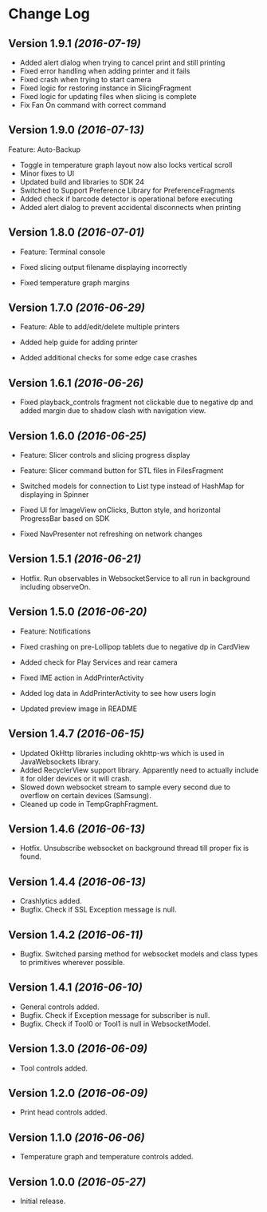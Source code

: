 Change Log
==========

Version 1.9.1 *(2016-07-19)*
----------------------------

 * Added alert dialog when trying to cancel print and still printing
 * Fixed error handling when adding printer and it fails
 * Fixed crash when trying to start camera
 * Fixed logic for restoring instance in SlicingFragment
 * Fixed logic for updating files when slicing is complete
 * Fix Fan On command with correct command
 
Version 1.9.0 *(2016-07-13)*
----------------------------

 Feature: Auto-Backup
 
 * Toggle in temperature graph layout now also locks vertical scroll
 * Minor fixes to UI
 * Updated build and libraries to SDK 24
 * Switched to Support Preference Library for PreferenceFragments
 * Added check if barcode detector is operational before executing
 * Added alert dialog to prevent accidental disconnects when printing
 
Version 1.8.0 *(2016-07-01)*
----------------------------

 * Feature: Terminal console
 
 * Fixed slicing output filename displaying incorrectly
 * Fixed temperature graph margins
 
Version 1.7.0 *(2016-06-29)*
----------------------------

 * Feature: Able to add/edit/delete multiple printers
 
 * Added help guide for adding printer
 * Added additional checks for some edge case crashes
 
Version 1.6.1 *(2016-06-26)*
----------------------------

 * Fixed playback_controls fragment not clickable due to negative dp and added margin due to shadow clash with navigation view.
 
Version 1.6.0 *(2016-06-25)*
----------------------------

 * Feature: Slicer controls and slicing progress display
 * Feature: Slicer command button for STL files in FilesFragment
 
 * Switched models for connection to List type instead of HashMap for displaying in Spinner
 * Fixed UI for ImageView onClicks, Button style, and horizontal ProgressBar based on SDK
 * Fixed NavPresenter not refreshing on network changes
 
Version 1.5.1 *(2016-06-21)*
----------------------------

 * Hotfix. Run observables in WebsocketService to all run in background including observeOn.
 
Version 1.5.0 *(2016-06-20)*
----------------------------

 * Feature: Notifications
 
 * Fixed crashing on pre-Lollipop tablets due to negative dp in CardView
 * Added check for Play Services and rear camera
 * Fixed IME action in AddPrinterActivity
 * Added log data in AddPrinterActivity to see how users login
 * Updated preview image in README

Version 1.4.7 *(2016-06-15)*
----------------------------

 * Updated OkHttp libraries including okhttp-ws which is used in JavaWebsockets library.
 * Added RecyclerView support library. Apparently need to actually include it for older devices or it will crash.
 * Slowed down websocket stream to sample every second due to overflow on certain devices (Samsung).
 * Cleaned up code in TempGraphFragment. 

Version 1.4.6 *(2016-06-13)*
----------------------------

 * Hotfix. Unsubscribe websocket on background thread till proper fix is found.

Version 1.4.4 *(2016-06-13)*
----------------------------

 * Crashlytics added.
 * Bugfix. Check if SSL Exception message is null.

Version 1.4.2 *(2016-06-11)*
----------------------------

 * Bugfix. Switched parsing method for websocket models and class types to primitives wherever possible.

Version 1.4.1 *(2016-06-10)*
----------------------------

 * General controls added.
 * Bugfix. Check if Exception message for subscriber is null.
 * Bugfix. Check if Tool0 or Tool1 is null in WebsocketModel.

Version 1.3.0 *(2016-06-09)*
----------------------------

 * Tool controls added.

Version 1.2.0 *(2016-06-09)*
----------------------------

 * Print head controls added.

Version 1.1.0 *(2016-06-06)*
----------------------------

 * Temperature graph and temperature controls added.

Version 1.0.0 *(2016-05-27)*
----------------------------

 * Initial release.